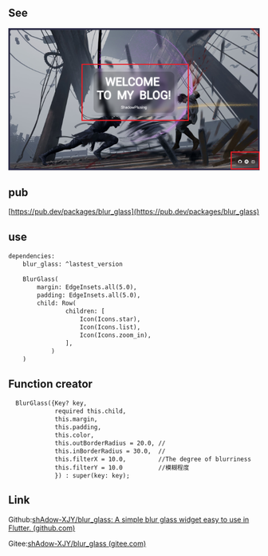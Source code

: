 ## See

![Blur Glass - Google Chrome.png](https://github.com/shAdow-XJY/blur_glass/blob/master/example/assets/BlurGlass-GoogleChrome.png)

## pub

[https://pub.dev/packages/blur_glass](https://pub.dev/packages/blur_glass)

## use

```
dependencies:
    blur_glass: ^lastest_version
```

```
    BlurGlass(
        margin: EdgeInsets.all(5.0),
        padding: EdgeInsets.all(5.0),
        child: Row(
                children: [
                    Icon(Icons.star),
                    Icon(Icons.list),
                    Icon(Icons.zoom_in),
                ],
            )
    )
```

## Function creator

```
  BlurGlass({Key? key,
             required this.child,
             this.margin,
             this.padding,
             this.color,
             this.outBorderRadius = 20.0, //
             this.inBorderRadius = 30.0,  //
             this.filterX = 10.0,         //The degree of blurriness
             this.filterY = 10.0          //模糊程度
             }) : super(key: key);
```

## Link

Github:[shAdow-XJY/blur_glass: A simple blur glass widget easy to use in Flutter. (github.com)](https://github.com/shAdow-XJY/blur_glass)

Gitee:[shAdow-XJY/blur_glass (gitee.com)](https://gitee.com/shAdowPlusing/blur_glass)